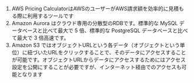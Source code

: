1. AWS Pricing CalculatorはAWSのユーザーがAWS請求額を効率的に見積もる際に利用するツールです
2. Amazon Aurora はクラウド専用の分散型のRDBです。標準的な MySQL データベースと比べて最大で 5 倍、標準的な PostgreSQL データベースと比べて最大で 3 倍高速です。
3. Amazon S3 ではオブジェクトURLという各データ（オブジェクトという単位）に紐づいたURLをクリックすることで、そのデータにアクセスすることが可能です。オブジェクトURLからデータにアクセスするためにはアクセス設定を公開にすることが必要ですが、インターネット経由でのアクセスも可能となります
